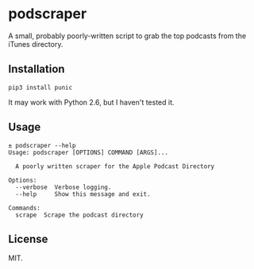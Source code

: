# podscraper

A small, probably poorly-written script to grab the top podcasts from the iTunes directory.

## Installation

```
pip3 install punic
```

It may work with Python 2.6, but I haven't tested it.

## Usage

```
± podscraper --help
Usage: podscraper [OPTIONS] COMMAND [ARGS]...

  A poorly written scraper for the Apple Podcast Directory

Options:
  --verbose  Verbose logging.
  --help     Show this message and exit.

Commands:
  scrape  Scrape the podcast directory
```

## License

MIT.
